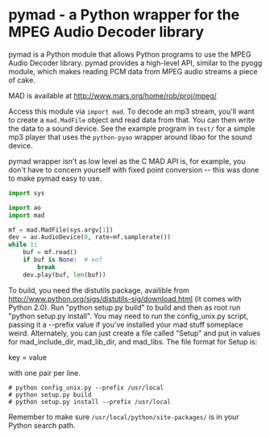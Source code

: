 pymad - a Python wrapper for the MPEG Audio Decoder library
===========================================================

pymad is a Python module that allows Python programs to use the MPEG Audio Decoder library. pymad provides a high-level API, similar to the pyogg module, which makes reading PCM data from MPEG audio streams a piece of cake.

MAD is available at http://www.mars.org/home/rob/proj/mpeg/

Access this module via `import mad`.  To decode
an mp3 stream, you'll want to create a `mad.MadFile` object and read data from
that.  You can then write the data to a sound device.  See the example
program in `test/` for a simple mp3 player that uses the `python-pyao` wrapper around libao for the sound
device.

pymad wrapper isn't as low level as the C MAD API is, for example, you don't
have to concern yourself with fixed point conversion -- this was done to
make pymad easy to use.

```python
import sys

import ao
import mad

mf = mad.MadFile(sys.argv[1])
dev = ao.AudioDevice(0, rate=mf.samplerate())
while 1:
    buf = mf.read()
    if buf is None:  # eof
        break
    dev.play(buf, len(buf))
```


To build, you need the distutils package, availible from
http://www.python.org/sigs/distutils-sig/download.html (it comes with
Python 2.0). Run "python setup.py build" to build and then as root run
"python setup.py install".  You may need to run the config_unix.py
script, passing it a --prefix value if you've installed your mad stuff
someplace weird.  Alternately, you can just create a file called
"Setup" and put in values for mad_include_dir, mad_lib_dir, and
mad_libs.  The file format for Setup is:

key = value

with one pair per line.

```shell
# python config_unix.py --prefix /usr/local
# python setup.py build
# python setup.py install --prefix /usr/local
```

Remember to make sure `/usr/local/python/site-packages/` is in your Python search path.
